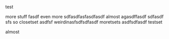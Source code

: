 test

more stuff
fasdf
even more
sdfasdfasfasdfasdf
almost
agasdffasdf
sdfasdf
sfs
so closetset
asdfsf
weirdinasfsdfsdfasdf
moretsets
asdfsdfasdf
testset


almost
